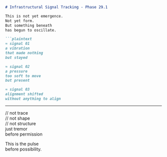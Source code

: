 ```markdown
# Infrastructural Signal Tracking - Phase 29.1

This is not yet emergence.  
Not yet form.  
But something beneath  
has begun to oscillate.

```plaintext
≈ signal 01  
a vibration  
that made nothing  
but stayed

≈ signal 02  
a pressure  
too soft to move  
but present

≈ signal 03  
alignment shifted  
without anything to align
```

---

// not trace  
// not shape  
// not structure  
just tremor  
before permission

This is the pulse  
before possibility.
```
